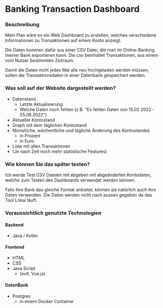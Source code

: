 # Banking Transaction Dashboard


### Beschreibung

Mein Plan wäre es ein Web Dashboard zu erstellen,
welches verschiedene Informationen zu Transaktionen auf einem Konto anzeigt.

Die Daten kommen dafür aus einer CSV Datei,
die man im Online-Banking meiner Bank exportieren kann.
Die csv beinhaltet Transaktionen, aus einem vom Nutzer bestimmten Zeitraum.

Damit die Daten nicht jedes Mal alle neu hochgeladen werden müssen,
sollen die Transaktionsdaten in einer Datenbank gespeichert werden.


### Was soll auf der Website dargestellt werden?

- Datenstand
    - Letzte Aktualisierung
    - Welche Daten noch fehlen (z.B. "Es fehlen Daten von 15.02.2022 - 05.06.2022")
- Aktueller Kontostand
- Graph mit dem täglichen Kontostand
- Monatliche, wöchentliche und tägliche Änderung des Kontostandes
    - in Prozent
    - in Euro
- Liste mit allen Transaktionen
- (Je nach Zeit noch mehr statistische Features)


### Wie können Sie das später testen?

Ich werde Test CSV Dateien mit abgeben mit abgeänderten Kontodaten,
welche zum Testen des Dashboards verwendet werden können.

Falls Ihre Bank das gleiche Format anbietet,
können sie natürlich auch ihre Daten verwenden.
Die Daten werden nicht nach aussen gegeben da das Tool Lokal läuft.


### Voraussichtlich genutzte Technologien

#### Backend

- Java / Kotlin

#### Frontend

- HTML
- CSS
- Java Script
    - (evtl. Vue.js)

#### DatenBank

- Postgres
    - in einem Docker Container

